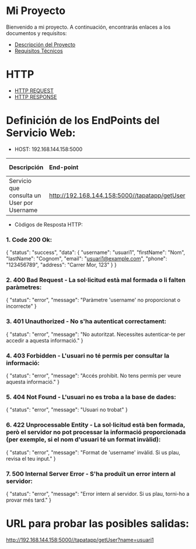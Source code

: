 # Mi Proyecto

Bienvenido a mi proyecto. A continuación, encontrarás enlaces a los documentos y requisitos:

- [Descripción del Proyecto](descripcion.md)
- [Requisitos Técnicos](requisitos.md)

# HTTP

- [HTTP REQUEST](HTTPRequest.md)
- [HTTP RESPONSE](HTTPResponse.md)

# Definición de los EndPoints del Servicio Web:
  - HOST: 192.168.144.158:5000

| Descripción  | End-point     | Method     |Tipus de petició|Parametres|
| :---        |  :---        |  :---        |  :---         |  :---     |
| Servicio que consulta un User por Username  | http://192.168.144.158:5000//tapatapp/getUser |GET | application/json |  username |
  
  - Còdigos de Resposta HTTP:
    
### 1. Code 200 Ok:
{
"status": "success",
  "data": {
    "username": "usuari1",
    "firstName": "Nom",
    "lastName": "Cognom",
    "email": "usuari1@example.com",
    "phone": "123456789",
    "address": "Carrer Mor, 123"
    }
}

### 2. 400 Bad Request - La sol·licitud està mal formada o li falten paràmetres:
{
"status": "error",
  "message": "Paràmetre 'username' no proporcionat o incorrecte"
}
### 3. 401 Unauthorized - No s'ha autenticat correctament:
{
  "status": "error",
  "message": "No autoritzat. Necessites autenticar-te per accedir a aquesta informació."
}
### 4. 403 Forbidden - L'usuari no té permís per consultar la informació:
{
  "status": "error",
  "message": "Accés prohibit. No tens permís per veure aquesta informació."
}

### 5. 404 Not Found - L'usuari no es troba a la base de dades:
{
  "status": "error",
  "message": "Usuari no trobat"
}
### 6. 422 Unprocessable Entity - La sol·licitud està ben formada, però el servidor no pot processar la informació proporcionada (per exemple, si el nom d'usuari té un format invàlid):
{
  "status": "error",
  "message": "Format de 'username' invàlid. 
  Si us plau, revisa el teu input."
}

### 7. 500 Internal Server Error - S'ha produït un error intern al servidor:
{
  "status": "error",
  "message": "Error intern al servidor. Si us plau, torni-ho a provar més tard."
}
# URL para probar las posibles salidas:
http://192.168.144.158:5000//tapatapp/getUser?name=usuari1

